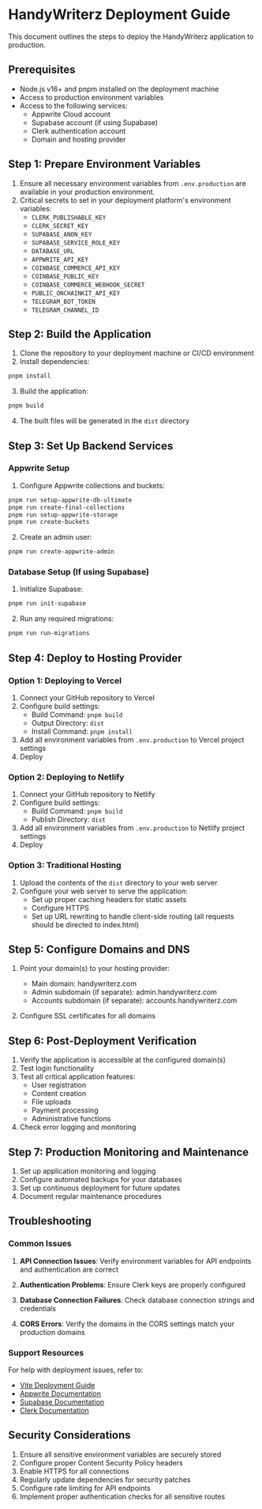 # HandyWriterz Deployment Guide

This document outlines the steps to deploy the HandyWriterz application to production.

## Prerequisites

- Node.js v16+ and pnpm installed on the deployment machine
- Access to production environment variables
- Access to the following services:
  - Appwrite Cloud account
  - Supabase account (if using Supabase)
  - Clerk authentication account
  - Domain and hosting provider

## Step 1: Prepare Environment Variables

1. Ensure all necessary environment variables from `.env.production` are available in your production environment.
2. Critical secrets to set in your deployment platform's environment variables:
   - `CLERK_PUBLISHABLE_KEY`
   - `CLERK_SECRET_KEY`
   - `SUPABASE_ANON_KEY`
   - `SUPABASE_SERVICE_ROLE_KEY`
   - `DATABASE_URL`
   - `APPWRITE_API_KEY`
   - `COINBASE_COMMERCE_API_KEY`
   - `COINBASE_PUBLIC_KEY`
   - `COINBASE_COMMERCE_WEBHOOK_SECRET`
   - `PUBLIC_ONCHAINKIT_API_KEY`
   - `TELEGRAM_BOT_TOKEN`
   - `TELEGRAM_CHANNEL_ID`

## Step 2: Build the Application

1. Clone the repository to your deployment machine or CI/CD environment
2. Install dependencies:
```bash
pnpm install
```
3. Build the application:
```bash
pnpm build
```
4. The built files will be generated in the `dist` directory

## Step 3: Set Up Backend Services

### Appwrite Setup

1. Configure Appwrite collections and buckets:
```bash
pnpm run setup-appwrite-db-ultimate
pnpm run create-final-collections
pnpm run setup-appwrite-storage
pnpm run create-buckets
```

2. Create an admin user:
```bash
pnpm run create-appwrite-admin
```

### Database Setup (If using Supabase)

1. Initialize Supabase:
```bash
pnpm run init-supabase
```

2. Run any required migrations:
```bash
pnpm run run-migrations
```

## Step 4: Deploy to Hosting Provider

### Option 1: Deploying to Vercel

1. Connect your GitHub repository to Vercel
2. Configure build settings:
   - Build Command: `pnpm build`
   - Output Directory: `dist`
   - Install Command: `pnpm install`
3. Add all environment variables from `.env.production` to Vercel project settings
4. Deploy

### Option 2: Deploying to Netlify

1. Connect your GitHub repository to Netlify
2. Configure build settings:
   - Build Command: `pnpm build`
   - Publish Directory: `dist`
3. Add all environment variables from `.env.production` to Netlify project settings
4. Deploy

### Option 3: Traditional Hosting

1. Upload the contents of the `dist` directory to your web server
2. Configure your web server to serve the application:
   - Set up proper caching headers for static assets
   - Configure HTTPS
   - Set up URL rewriting to handle client-side routing (all requests should be directed to index.html)

## Step 5: Configure Domains and DNS

1. Point your domain(s) to your hosting provider:
   - Main domain: handywriterz.com
   - Admin subdomain (if separate): admin.handywriterz.com
   - Accounts subdomain (if separate): accounts.handywriterz.com

2. Configure SSL certificates for all domains

## Step 6: Post-Deployment Verification

1. Verify the application is accessible at the configured domain(s)
2. Test login functionality
3. Test all critical application features:
   - User registration
   - Content creation
   - File uploads
   - Payment processing
   - Administrative functions
4. Check error logging and monitoring

## Step 7: Production Monitoring and Maintenance

1. Set up application monitoring and logging
2. Configure automated backups for your databases
3. Set up continuous deployment for future updates
4. Document regular maintenance procedures

## Troubleshooting

### Common Issues

1. **API Connection Issues**: Verify environment variables for API endpoints and authentication are correct

2. **Authentication Problems**: Ensure Clerk keys are properly configured

3. **Database Connection Failures**: Check database connection strings and credentials

4. **CORS Errors**: Verify the domains in the CORS settings match your production domains

### Support Resources

For help with deployment issues, refer to:
- [Vite Deployment Guide](https://vitejs.dev/guide/static-deploy.html)
- [Appwrite Documentation](https://appwrite.io/docs)
- [Supabase Documentation](https://supabase.com/docs)
- [Clerk Documentation](https://clerk.com/docs)

## Security Considerations

1. Ensure all sensitive environment variables are securely stored
2. Configure proper Content Security Policy headers
3. Enable HTTPS for all connections
4. Regularly update dependencies for security patches
5. Configure rate limiting for API endpoints
6. Implement proper authentication checks for all sensitive routes 